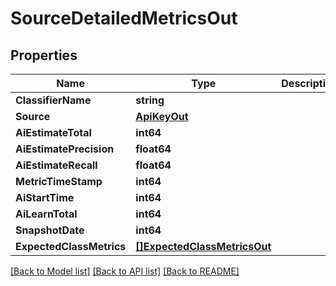 # SourceDetailedMetricsOut

## Properties
Name | Type | Description | Notes
------------ | ------------- | ------------- | -------------
**ClassifierName** | **string** |  | [optional] 
**Source** | [**ApiKeyOut**](APIKeyOut.md) |  | [optional] 
**AiEstimateTotal** | **int64** |  | [optional] 
**AiEstimatePrecision** | **float64** |  | [optional] 
**AiEstimateRecall** | **float64** |  | [optional] 
**MetricTimeStamp** | **int64** |  | [optional] 
**AiStartTime** | **int64** |  | [optional] 
**AiLearnTotal** | **int64** |  | [optional] 
**SnapshotDate** | **int64** |  | [optional] 
**ExpectedClassMetrics** | [**[]ExpectedClassMetricsOut**](ExpectedClassMetricsOut.md) |  | [optional] 

[[Back to Model list]](../README.md#documentation-for-models) [[Back to API list]](../README.md#documentation-for-api-endpoints) [[Back to README]](../README.md)


